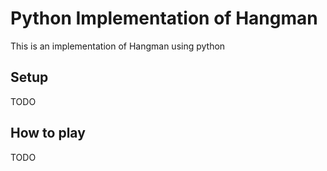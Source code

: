 # Python Implementation of Hangman

This is an implementation of Hangman using python

## Setup 
TODO 

## How to play 
TODO

